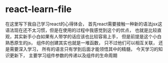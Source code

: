 # react-learn-file
在这里写下我自己学习react的心得体会，
首先react需要接触一种新的语法jsx这语法现在还不太习惯，但是在使用的过程中我感觉到这个的优点，
也就是比较直观，其实新手小白如果有人带学的话应该也比较容易上手，
但是前提是这个小白熟悉原生的js，
组件的创建其实也就是一堆函数，
只不过他们可以相互关联，
还是需要深入学习，
所有的语言只有学到后面才能领悟其中的精髓，
今天学习的知识更新下，
主要学习组件参数的传递以及组件的生命周期
